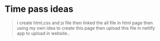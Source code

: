 # Time pass ideas
>i create html,css and js file
>then linked the all file in html page 
>then using my own idea to create this page
>then upload this file in netlify app to upload in website..